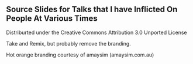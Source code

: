 ## Source Slides for Talks that I have Inflicted On People At Various Times

Distriburted under the Creative Commons Attribution 3.0 Unported License

Take and Remix, but probably remove the branding. 

Hot orange branding courtesy of amaysim (amaysim.com.au)

